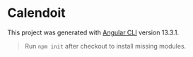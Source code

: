 # Calendoit

This project was generated with [Angular CLI](https://github.com/angular/angular-cli) version 13.3.1.
> Run `npm init` after checkout to install missing modules.
